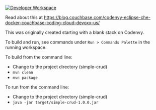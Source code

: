 [![Developer Workspace](https://codenvy.io/factory/resources/codenvy-contribute.svg)](https://codenvy.io/f?id=factoryt0zuqb0bema8itab)

Read about this at https://blog.couchbase.com/codenvy-eclipse-che-docker-couchbase-coding-cloud-devoxx-us/

This was originally created starting with a blank stack on Codenvy.

To build and run, see commands under `Run > Commands Palette` in the running workspace.

To build from the command line:

* Change to the project directory (simple-crud)
* `mvn clean`
* `mvn package`

To run from the command line:

* Change to the project directory (simple-crud)
* `java -jar target/simple-crud-1.0.0.jar`